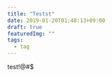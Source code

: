 ```yaml
---
title: "Testst"
date: 2019-01-20T01:48:13+09:00
draft: true
featuredImg: ""
tags:
  - tag
---
```


test!@#$
